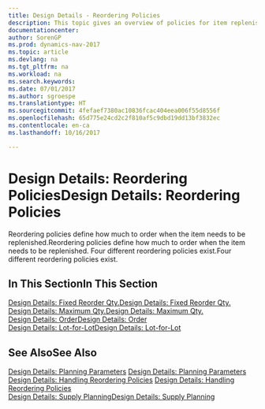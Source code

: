 ```yaml
---
title: Design Details - Reordering Policies
description: This topic gives an overview of policies for item replenishment.
documentationcenter: 
author: SorenGP
ms.prod: dynamics-nav-2017
ms.topic: article
ms.devlang: na
ms.tgt_pltfrm: na
ms.workload: na
ms.search.keywords: 
ms.date: 07/01/2017
ms.author: sgroespe
ms.translationtype: HT
ms.sourcegitcommit: 4fefaef7380ac10836fcac404eea006f55d8556f
ms.openlocfilehash: 65d775e24cd2c2f810af5c9dbd19dd13bf3832ec
ms.contentlocale: en-ca
ms.lasthandoff: 10/16/2017

---
```

# <a name="design-details-reordering-policies"></a><span data-ttu-id="ab921-103">Design Details: Reordering Policies</span><span class="sxs-lookup"><span data-stu-id="ab921-103">Design Details: Reordering Policies</span></span>
<span data-ttu-id="ab921-104">Reordering policies define how much to order when the item needs to be replenished.</span><span class="sxs-lookup"><span data-stu-id="ab921-104">Reordering policies define how much to order when the item needs to be replenished.</span></span> <span data-ttu-id="ab921-105">Four different reordering policies exist.</span><span class="sxs-lookup"><span data-stu-id="ab921-105">Four different reordering policies exist.</span></span>  

## <a name="in-this-section"></a><span data-ttu-id="ab921-106">In This Section</span><span class="sxs-lookup"><span data-stu-id="ab921-106">In This Section</span></span>  
[<span data-ttu-id="ab921-107">Design Details: Fixed Reorder Qty.</span><span class="sxs-lookup"><span data-stu-id="ab921-107">Design Details: Fixed Reorder Qty.</span></span>](design-details-fixed-reorder-qty.md)  
[<span data-ttu-id="ab921-108">Design Details: Maximum Qty.</span><span class="sxs-lookup"><span data-stu-id="ab921-108">Design Details: Maximum Qty.</span></span>](design-details-maximum-qty.md)  
[<span data-ttu-id="ab921-109">Design Details: Order</span><span class="sxs-lookup"><span data-stu-id="ab921-109">Design Details: Order</span></span>](design-details-order.md)  
[<span data-ttu-id="ab921-110">Design Details: Lot-for-Lot</span><span class="sxs-lookup"><span data-stu-id="ab921-110">Design Details: Lot-for-Lot</span></span>](design-details-lot-for-lot.md)  

## <a name="see-also"></a><span data-ttu-id="ab921-111">See Also</span><span class="sxs-lookup"><span data-stu-id="ab921-111">See Also</span></span>  
<span data-ttu-id="ab921-112">[Design Details: Planning Parameters](design-details-planning-parameters.md) </span><span class="sxs-lookup"><span data-stu-id="ab921-112">[Design Details: Planning Parameters](design-details-planning-parameters.md) </span></span>  
<span data-ttu-id="ab921-113">[Design Details: Handling Reordering Policies](design-details-handling-reordering-policies.md) </span><span class="sxs-lookup"><span data-stu-id="ab921-113">[Design Details: Handling Reordering Policies](design-details-handling-reordering-policies.md) </span></span>  
[<span data-ttu-id="ab921-114">Design Details: Supply Planning</span><span class="sxs-lookup"><span data-stu-id="ab921-114">Design Details: Supply Planning</span></span>](design-details-supply-planning.md)

